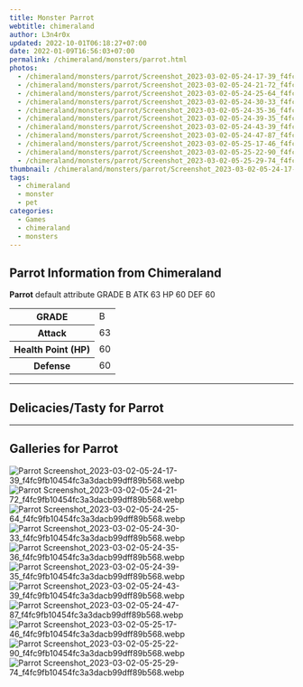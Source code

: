 ```yaml
---
title: Monster Parrot
webtitle: chimeraland
author: L3n4r0x
updated: 2022-10-01T06:18:27+07:00
date: 2022-01-09T16:56:03+07:00
permalink: /chimeraland/monsters/parrot.html
photos:
  - /chimeraland/monsters/parrot/Screenshot_2023-03-02-05-24-17-39_f4fc9fb10454fc3a3dacb99dff89b568.webp
  - /chimeraland/monsters/parrot/Screenshot_2023-03-02-05-24-21-72_f4fc9fb10454fc3a3dacb99dff89b568.webp
  - /chimeraland/monsters/parrot/Screenshot_2023-03-02-05-24-25-64_f4fc9fb10454fc3a3dacb99dff89b568.webp
  - /chimeraland/monsters/parrot/Screenshot_2023-03-02-05-24-30-33_f4fc9fb10454fc3a3dacb99dff89b568.webp
  - /chimeraland/monsters/parrot/Screenshot_2023-03-02-05-24-35-36_f4fc9fb10454fc3a3dacb99dff89b568.webp
  - /chimeraland/monsters/parrot/Screenshot_2023-03-02-05-24-39-35_f4fc9fb10454fc3a3dacb99dff89b568.webp
  - /chimeraland/monsters/parrot/Screenshot_2023-03-02-05-24-43-39_f4fc9fb10454fc3a3dacb99dff89b568.webp
  - /chimeraland/monsters/parrot/Screenshot_2023-03-02-05-24-47-87_f4fc9fb10454fc3a3dacb99dff89b568.webp
  - /chimeraland/monsters/parrot/Screenshot_2023-03-02-05-25-17-46_f4fc9fb10454fc3a3dacb99dff89b568.webp
  - /chimeraland/monsters/parrot/Screenshot_2023-03-02-05-25-22-90_f4fc9fb10454fc3a3dacb99dff89b568.webp
  - /chimeraland/monsters/parrot/Screenshot_2023-03-02-05-25-29-74_f4fc9fb10454fc3a3dacb99dff89b568.webp
thumbnail: /chimeraland/monsters/parrot/Screenshot_2023-03-02-05-24-17-39_f4fc9fb10454fc3a3dacb99dff89b568.webp
tags:
  - chimeraland
  - monster
  - pet
categories:
  - Games
  - chimeraland
  - monsters
---
```


<section id="bootstrap-wrapper"><link rel="stylesheet" href="https://rawcdn.githack.com/dimaslanjaka/Web-Manajemen/870a349/css/bootstrap-5-3-0-alpha3-wrapper.css"/><h2 id="attribute">Parrot Information from Chimeraland</h2><p><b>Parrot</b> default attribute GRADE B ATK 63 HP 60 DEF 60<table><tr><th>GRADE</th><td>B</td></tr><tr><th>Attack</th><td>63</td></tr><tr><th>Health Point (HP)</th><td>60</td></tr><tr><th>Defense</th><td>60</td></tr></table></p><hr/><h2 id="delicacies">Delicacies/Tasty for Parrot</h2><div class="bg-dark text-light"></div><hr/><div id="gallery"><h2>Galleries for Parrot</h2><div class="row"><div class="col-lg-6 col-12"><img src="/chimeraland/monsters/parrot/Screenshot_2023-03-02-05-24-17-39_f4fc9fb10454fc3a3dacb99dff89b568.webp" alt="Parrot Screenshot_2023-03-02-05-24-17-39_f4fc9fb10454fc3a3dacb99dff89b568.webp"/></div><div class="col-lg-6 col-12"><img src="/chimeraland/monsters/parrot/Screenshot_2023-03-02-05-24-21-72_f4fc9fb10454fc3a3dacb99dff89b568.webp" alt="Parrot Screenshot_2023-03-02-05-24-21-72_f4fc9fb10454fc3a3dacb99dff89b568.webp"/></div><div class="col-lg-6 col-12"><img src="/chimeraland/monsters/parrot/Screenshot_2023-03-02-05-24-25-64_f4fc9fb10454fc3a3dacb99dff89b568.webp" alt="Parrot Screenshot_2023-03-02-05-24-25-64_f4fc9fb10454fc3a3dacb99dff89b568.webp"/></div><div class="col-lg-6 col-12"><img src="/chimeraland/monsters/parrot/Screenshot_2023-03-02-05-24-30-33_f4fc9fb10454fc3a3dacb99dff89b568.webp" alt="Parrot Screenshot_2023-03-02-05-24-30-33_f4fc9fb10454fc3a3dacb99dff89b568.webp"/></div><div class="col-lg-6 col-12"><img src="/chimeraland/monsters/parrot/Screenshot_2023-03-02-05-24-35-36_f4fc9fb10454fc3a3dacb99dff89b568.webp" alt="Parrot Screenshot_2023-03-02-05-24-35-36_f4fc9fb10454fc3a3dacb99dff89b568.webp"/></div><div class="col-lg-6 col-12"><img src="/chimeraland/monsters/parrot/Screenshot_2023-03-02-05-24-39-35_f4fc9fb10454fc3a3dacb99dff89b568.webp" alt="Parrot Screenshot_2023-03-02-05-24-39-35_f4fc9fb10454fc3a3dacb99dff89b568.webp"/></div><div class="col-lg-6 col-12"><img src="/chimeraland/monsters/parrot/Screenshot_2023-03-02-05-24-43-39_f4fc9fb10454fc3a3dacb99dff89b568.webp" alt="Parrot Screenshot_2023-03-02-05-24-43-39_f4fc9fb10454fc3a3dacb99dff89b568.webp"/></div><div class="col-lg-6 col-12"><img src="/chimeraland/monsters/parrot/Screenshot_2023-03-02-05-24-47-87_f4fc9fb10454fc3a3dacb99dff89b568.webp" alt="Parrot Screenshot_2023-03-02-05-24-47-87_f4fc9fb10454fc3a3dacb99dff89b568.webp"/></div><div class="col-lg-6 col-12"><img src="/chimeraland/monsters/parrot/Screenshot_2023-03-02-05-25-17-46_f4fc9fb10454fc3a3dacb99dff89b568.webp" alt="Parrot Screenshot_2023-03-02-05-25-17-46_f4fc9fb10454fc3a3dacb99dff89b568.webp"/></div><div class="col-lg-6 col-12"><img src="/chimeraland/monsters/parrot/Screenshot_2023-03-02-05-25-22-90_f4fc9fb10454fc3a3dacb99dff89b568.webp" alt="Parrot Screenshot_2023-03-02-05-25-22-90_f4fc9fb10454fc3a3dacb99dff89b568.webp"/></div><div class="col-lg-6 col-12"><img src="/chimeraland/monsters/parrot/Screenshot_2023-03-02-05-25-29-74_f4fc9fb10454fc3a3dacb99dff89b568.webp" alt="Parrot Screenshot_2023-03-02-05-25-29-74_f4fc9fb10454fc3a3dacb99dff89b568.webp"/></div></div></div></section>